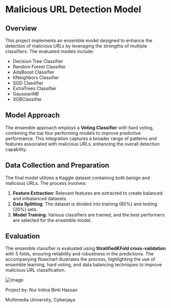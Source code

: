 # Malicious URL Detection Model

## Overview

This project implements an ensemble model designed to enhance the detection of malicious URLs by leveraging the strengths of multiple classifiers. The evaluated models include:

- Decision Tree Classifier
- Random Forest Classifier
- AdaBoost Classifier
- KNeighbors Classifier
- SGD Classifier
- ExtraTrees Classifier
- GaussianNB
- XGBClassifier

## Model Approach

The ensemble approach employs a **Voting Classifier** with hard voting, combining the top four performing models to improve predictive performance. This integration captures a broader range of patterns and features associated with malicious URLs, enhancing the overall detection capability.

## Data Collection and Preparation

The final model utilizes a Kaggle dataset containing both benign and malicious URLs. The process involves:

1. **Feature Extraction**: Relevant features are extracted to create balanced and imbalanced datasets.
2. **Data Splitting**: The dataset is divided into training (80%) and testing (20%) sets.
3. **Model Training**: Various classifiers are trained, and the best performers are selected for the ensemble model.

## Evaluation

The ensemble classifier is evaluated using **StratifiedKFold cross-validation** with 5 folds, ensuring reliability and robustness in the predictions. The accompanying flowchart illustrates the process, highlighting the use of ensemble learning, hard voting, and data balancing techniques to improve malicious URL classification.


![image](https://github.com/user-attachments/assets/9d6d8403-92aa-4ff5-bdf8-2b8981d50e0d)


Project by: Nur Irdina Binti Hassan

Multimedia University, Cyberjaya
